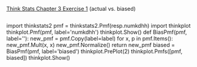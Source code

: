 [Think Stats Chapter 3 Exercise 1](http://greenteapress.com/thinkstats2/html/thinkstats2004.html#toc31) (actual vs. biased)

>> ```python 
import thinkstats2
pmf = thinkstats2.Pmf(resp.numkdhh)
import thinkplot
thinkplot.Pmf(pmf, label='numkdhh')
thinkplot.Show()
def BiasPmf(pmf, label=''):
  new_pmf = pmf.Copy(label=label)
  for x, p in pmf.Items():
    new_pmf.Mult(x, x)
  new_pmf.Normalize()
  return new_pmf
biased = BiasPmf(pmf, label='biased')
thinkplot.PrePlot(2)
thinkplot.Pmfs([pmf, biased])
thinkplot.Show()
```
